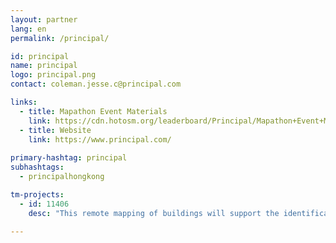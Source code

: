 ```yaml
---
layout: partner
lang: en
permalink: /principal/

id: principal
name: principal
logo: principal.png
contact: coleman.jesse.c@principal.com 

links:
  - title: Mapathon Event Materials
    link: https://cdn.hotosm.org/leaderboard/Principal/Mapathon+Event+Materials.zip
  - title: Website
    link: https://www.principal.com/
    
primary-hashtag: principal
subhashtags:
  - principalhongkong

tm-projects:
  - id: 11406
    desc: "This remote mapping of buildings will support the identification and characterization of settlements, as well as the implementation of planned activities and largely the generation of data for humanitarian activities"

---
```

